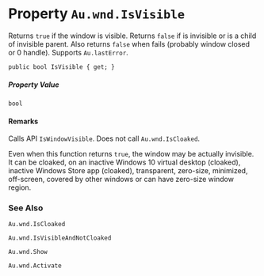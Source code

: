 # Property `Au.wnd.IsVisible`

Returns `true` if the window is visible. Returns `false` if is invisible or is a child of invisible parent. Also returns `false` when fails (probably window closed or 0 handle). Supports `Au.lastError`.

```
public bool IsVisible { get; }
```

##### Property Value

`bool`

#### Remarks

Calls API `IsWindowVisible`. Does not call `Au.wnd.IsCloaked`.

Even when this function returns `true`, the window may be actually invisible. It can be cloaked, on an inactive Windows 10 virtual desktop (cloaked), inactive Windows Store app (cloaked), transparent, zero-size, minimized, off-screen, covered by other windows or can have zero-size window region.

### See Also

`Au.wnd.IsCloaked`

`Au.wnd.IsVisibleAndNotCloaked`

`Au.wnd.Show`

`Au.wnd.Activate`
